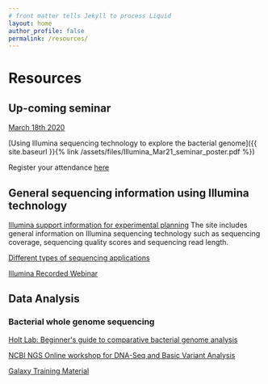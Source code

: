 ```yaml
---
# front matter tells Jekyll to process Liquid
layout: home
author_profile: false
permalink: /resources/
---
```

<h1> Resources </h1>

<h2> Up-coming seminar </h2>
<u>March 18th 2020</u><p>

[Using Illumina sequencing technology to explore the bacterial genome]({{ site.baseurl }}{% link /assets/files/Illumina_Mar21_seminar_poster.pdf %})<p>
Register your attendance [here](https://surveys.uts.edu.au/engine/survey.cfm?SessionId=9B62A89D-5056-8B4D-A671AD0A9D590B3A&CurrentPage=1)

<h2> General sequencing information using Illumina technology </h2>

[Illumina support information for experimental planning](https://www.illumina.com/science/technology/next-generation-sequencing/plan-experiments.html?langsel=/us/)
The site includes general information on Illumina sequencing technology such as sequencing coverage, sequencing quality scores and sequencing read length.

[Different types of sequencing applications](https://support.illumina.com/training.html?langsel=/us/)

[Illumina Recorded Webinar](https://www.illumina.com/events/webinar-archive.html#/?categories=Webinar&startDate=2011-01-01&endDate=2020-11-03)

<h2> Data Analysis </h2>

### Bacterial whole genome sequencing

[Holt Lab: Beginner's guide to comparative bacterial genome analysis](https://microbialinformaticsj.biomedcentral.com/articles/10.1186/2042-5783-3-2)

[NCBI NGS Online workshop for DNA-Seq and Basic Variant Analysis](https://www.youtube.com/watch?v=EPpa5Gwt5Hw&ab_channel=NCBI)

[Galaxy Training Material](https://training.galaxyproject.org/training-material/)
